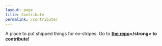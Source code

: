 ```yaml
---
layout: page
title: Contribute
permalink: /contribute/
---
```


A place to put shipped things for ex-stripes. Go to <strong>[the repo]([https://github.com/xtripe/xtripe.github.io/](https://github.com/xtripe/xtripe.github.io#-would-you-like-to-contribute))</strong> to contribute!
